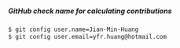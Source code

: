 ##### GitHub check name for calculating contributions
```sh
$ git config user.name=Jian-Min-Huang
$ git config user.email=yfr.huang@hotmail.com
```